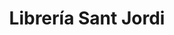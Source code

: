 ---
title: "Librería Sant Jordi"
url: /ciudad-guayana-puerto-ordaz/libreria-sant-jordi/
shop: Bücher
---